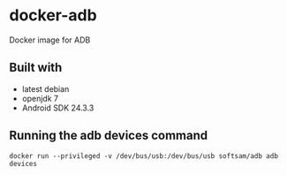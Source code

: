# docker-adb
Docker image for ADB

## Built with
- latest debian
- openjdk 7
- Android SDK 24.3.3

## Running the adb devices command
    docker run --privileged -v /dev/bus/usb:/dev/bus/usb softsam/adb adb devices

